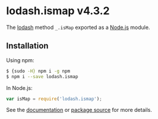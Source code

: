 # lodash.ismap v4.3.2

The [lodash](https://lodash.com/) method `_.isMap` exported as a [Node.js](https://nodejs.org/) module.

## Installation

Using npm:
```bash
$ {sudo -H} npm i -g npm
$ npm i --save lodash.ismap
```

In Node.js:
```js
var isMap = require('lodash.ismap');
```

See the [documentation](https://lodash.com/docs#isMap) or [package source](https://github.com/lodash/lodash/blob/4.3.2-npm-packages/lodash.ismap) for more details.
